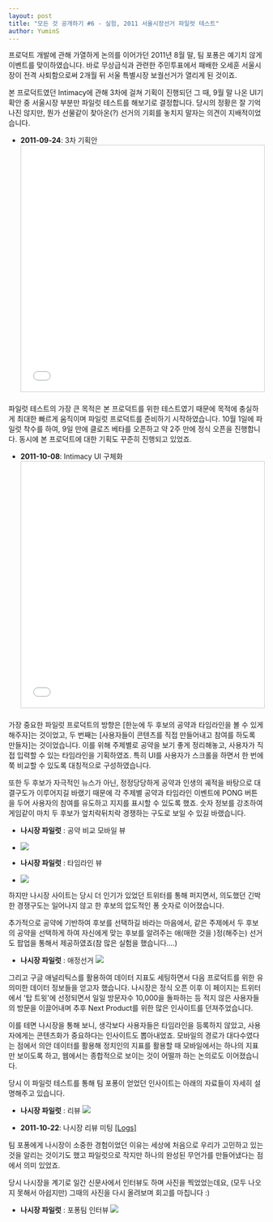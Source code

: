 ```yaml
---
layout: post
title: "모든 것 공개하기 #6 - 실험, 2011 서울시장선거 파일럿 테스트"
author: YuminS
---
```


프로덕트 개발에 관해 가열하게 논의를 이어가던 2011년 8월 말, 
팀 포퐁은 예기치 않게 이벤트를 맞이하였습니다. 
바로 무상급식과 관련한 주민투표에서 패배한 오세훈 서울시장이 전격 사퇴함으로써 2개월 뒤 서울 특별시장 보궐선거가 열리게 된 것이죠. 

본 프로덕트였던 Intimacy에 관해 3차에 걸쳐 기획이 진행되던 그 때, 
9월 말 나온 UI기확안 중 서울시장 부분만 파일럿 테스트를 해보기로 결정합니다. 
당시의 정황은 잘 기억나진 않지만, 뭔가 선물같이 찾아온(?) 선거의 기회를 놓치지 말자는 의견이 지배적이었습니다. 

- **2011-09-24**: 3차 기획안
    <iframe src="//www.slideshare.net/slideshow/embed_code/key/SooU95msPvKOe" width="595" height="485" frameborder="0" marginwidth="0" marginheight="0" scrolling="no" style="border:1px solid #CCC; border-width:1px; margin-bottom:5px; max-width: 100%;" allowfullscreen> </iframe>

파일럿 테스트의 가장 큰 목적은 본 프로덕트를 위한 테스트였기 때문에 
목적에 충실하게 최대한 빠르게 움직이며 파일럿 프로덕트를 준비하기 시작하였습니다. 
10월 1일에 파일럿 착수를 하여, 9일 만에 클로즈 베타를 오픈하고 약 2주 만에 정식 오픈을 진행합니다. 
동시에 본 프로덕트에 대한 기획도 꾸준히 진행되고 있었죠.

- **2011-10-08**: Intimacy UI  구체화
    <iframe src="//www.slideshare.net/slideshow/embed_code/key/7y8Hs6HknCw1fO" width="595" height="485" frameborder="0" marginwidth="0" marginheight="0" scrolling="no" style="border:1px solid #CCC; border-width:1px; margin-bottom:5px; max-width: 100%;" allowfullscreen> </iframe>

가장 중요한 파일럿 프로덕트의 방향은 [한눈에 두 후보의 공약과 타임라인을 볼 수 있게 해주자]는 것이었고, 
두 번째는 [사용자들이 콘텐츠를 직접 만들어내고 참여를 하도록 만들자]는 것이었습니다. 
이를 위해 주제별로 공약을 보기 좋게 정리해놓고, 사용자가 직접 입력할 수 있는 타임라인을 기획하였죠. 
특히 UI를 사용자가 스크롤을 하면서 한 번에 쭉 비교할 수 있도록 대칭적으로 구성하였습니다. 

또한 두 후보가 자극적인 뉴스가 아닌, 정정당당하게 공약과 인생의 궤적을 바탕으로 대결구도가 이루어지길 바랬기 때문에 
각 주제별 공약과 타임라인 이벤트에 PONG 버튼을 두어 사용자의 참여를 유도하고 지지를 표시할 수 있도록 했죠. 
숫자 정보를 강조하여 게임같이 마치 두 후보가 엎치락뒤치락 경쟁하는 구도로 보일 수 있길 바랬습니다. 

- **나시장 파일럿** : 공약 비교 모바일 뷰
-   
    ![](/docs/images/2011-10-17-pilot-naseoul-mobile.jpeg)
  
- **나시장 파일럿** : 타임라인 뷰
- 
    ![](/docs/images/2011-10-17-pliot-naseoul.png)

하지만 나시장 사이트는 당시 더 인기가 있었던 트위터를 통해 퍼지면서, 
의도했던 긴박한 경쟁구도는 일어나지 않고 한 후보의 압도적인 퐁 숫자로 이어졌습니다. 

추가적으로 공약에 기반하여 후보를 선택하길 바라는 마음에서, 
같은 주제에서 두 후보의 공약을 선택하게 하여 자신에게 맞는 후보를 알려주는 애(매한 것을 )정(해주는) 선거도 
팝업을 통해서 제공하였죠(참 많은 실험을 했습니다....) 

- **나시장 파일럿** : 애정선거
    ![](/docs/images/2011-10-19-vote.png)

그리고 구글 애널리틱스를 활용하여 데이터 지표도 세팅하면서 다음 프로덕트를 위한 유의미한 데이터 정보들을 얻고자 했습니다. 
나시장은 정식 오픈 이후 이 페이지는 트위터에서 '탑 트윗'에 선정되면서 일일 방문자수 10,000을 돌파하는 등 
적지 않은 사용자들의 방문을 이끌어내며 추후 Next Product를 위한 많은 인사이트를 던져주었습니다. 

이를 테면 나시장을 통해 보니, 생각보다 사용자들은 타임라인을 등록하지 않았고, 
사용자에게는 콘텐츠화가 중요하다는 인사이트도 뽑아내었죠. 모바일의 경로가 대다수였다는 점에서 
의안 데이터를 활용해 정치인의 지표를 활용할 때 모바일에서는 하나의 지표만 보이도록 하고, 
웹에서는 종합적으로 보이는 것이 어떨까 하는 논의로도 이어졌습니다. 

당시 이 파일럿 테스트를 통해 팀 포퐁이 얻었던 인사이트는 아래의 자료들이 자세히 설명해주고 있습니다.

- **나시장 파일럿** : 리뷰 
    ![](/docs/images/2011-10-29-pilot-review.png)

- **2011-10-22**: 나시장 리뷰 미팅
    [[Logs]](https://github.com/teampopong/teampopong.github.io/blob/master/docs/2011-10-22.md)

팀 포퐁에게 나시장이 소중한 경험이었던 이유는 세상에 처음으로 우리가 고민하고 있는 것을 알리는 것이기도 했고 
파일럿으로 작지만 하나의 완성된 무언가를 만들어냈다는 점에서 의미 있었죠. 

당시 나시장을 계기로 일간 신문사에서 인터뷰도 하며 사진을 찍었었는데요, 
(모두 나오지 못해서 아쉽지만) 그때의 사진을 다시 올려보며 회고를 마칩니다 :) 

- **나시장 파일럿** : 포퐁팀 인터뷰
    ![](/docs/images/2011-11-popongteam-interview.jpg)
